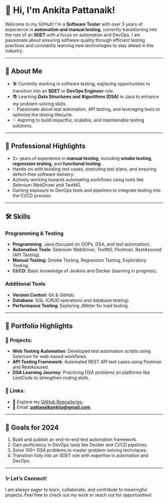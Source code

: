 # 👋 Hi, I'm Ankita Pattanaik!  

Welcome to my GitHub! I'm a **Software Tester** with over 3 years of experience in **automation and manual testing**, currently transitioning into the role of an **SDET** with a focus on automation and DevOps. I am passionate about ensuring software quality through efficient testing practices and constantly learning new technologies to stay ahead in the industry.  

---

## 🚀 About Me  
- 🛠 Currently working in software testing, exploring opportunities to transition into an **SDET** or **DevOps Engineer** role.  
- 📚 Learning **Data Structures and Algorithms (DSA)** in Java to enhance my problem-solving skills.  
- 💡 Passionate about test automation, API testing, and leveraging tools to optimize the testing lifecycle.  
- ✨ Aspiring to build impactful, scalable, and maintainable testing solutions.  

---

## 💼 Professional Highlights  
- 3+ years of experience in **manual testing**, including **smoke testing**, **regression testing**, and **functional testing**.  
- Hands-on with building test cases, executing test plans, and ensuring defect-free software delivery.  
- Actively working towards automating workflows using tools like Selenium WebDriver and TestNG.  
- Gaining exposure to DevOps tools and pipelines to integrate testing into the CI/CD process.

---

## 🛠 Skills  
### Programming & Testing  
- **Programming**: Java (focused on OOPs, DSA, and test automation).  
- **Automation Tools**: Selenium WebDriver, TestNG, Postman, RestAssured (API Testing).  
- **Manual Testing**: Smoke Testing, Regression Testing, Exploratory Testing.  
- **CI/CD**: Basic knowledge of Jenkins and Docker (learning in progress).  

### Additional Tools  
- **Version Control**: Git & GitHub.  
- **Database**: SQL (CRUD operations and database testing).  
- **Performance Testing**: Exploring JMeter for load testing.  

---

## 📂 Portfolio Highlights  
### 🔧 Projects:  
- **Web Testing Automation**: Developed test automation scripts using Selenium for web-based workflows.  
- **API Testing Framework**: Automated REST API test cases using Postman and RestAssured.  
- **DSA Learning Journey**: Practicing DSA problems on platforms like LeetCode to strengthen coding skills.  

### 🔗 Links:  
- 🌟 Explore my [GitHub Repositories](https://github.com/pattanaikankita).  
- 📧 Email: **[pattanaikankita@gmail.com](mailto:pattanaikankita@gmail.com)**.  

---

## 🎯 Goals for 2024  
1. Build and publish an end-to-end test automation framework.  
2. Gain proficiency in DevOps tools like Docker and CI/CD pipelines.  
3. Solve 100+ DSA problems to master problem-solving techniques.  
4. Transition fully into an SDET role with expertise in automation and DevOps.  

---

### ✨ Let’s Connect!  
I am always eager to learn, collaborate, and contribute to meaningful projects. Feel free to check out my work or reach out for opportunities!  
